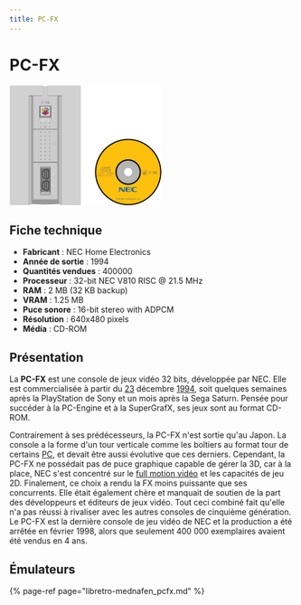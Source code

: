 ```yaml
---
title: PC-FX
---
```


# PC-FX

![](/migration-images/emulateurs/consoles-de-salon/pc-fx/image%20%28198%29.png)

## Fiche technique

* **Fabricant** : NEC Home Electronics
* **Année de sortie** : 1994
* **Quantités vendues** : 400000
* **Processeur** : 32-bit NEC V810 RISC @ 21.5 MHz
* **RAM** : 2 MB \(32 KB backup\)
* **VRAM** : 1.25 MB
* **Puce sonore** : 16-bit stereo with ADPCM
* **Résolution** : 640x480 pixels
* **Média** : CD-ROM

## Présentation

La **PC-FX** est une console de jeux vidéo 32 bits, développée par NEC. Elle est commercialisée à partir du [23](https://fr.wikipedia.org/wiki/23_d%C3%A9cembre) décembre [1994](https://fr.wikipedia.org/wiki/1994_en_jeu_vid%C3%A9o), soit quelques semaines après la PlayStation de Sony et un mois après la Sega Saturn. Pensée pour succéder à la PC-Engine et à la SuperGrafX, ses jeux sont au format CD-ROM.

Contrairement à ses prédécesseurs, la PC-FX n'est sortie qu'au Japon. La console a la forme d'un tour verticale comme les boîtiers au format tour de certains [PC](https://fr.wikipedia.org/wiki/Compatible_PC), et devait être aussi évolutive que ces derniers. Cependant, la PC-FX ne possédait pas de puce graphique capable de gérer la 3D, car à la place, NEC s'est concentré sur le [full motion vidéo](https://fr.wikipedia.org/wiki/Full_motion_video) et les capacités de jeu 2D. Finalement, ce choix a rendu la FX moins puissante que ses concurrents. Elle était également chère et manquait de soutien de la part des développeurs et éditeurs de jeux vidéo. Tout ceci combiné fait qu'elle n'a pas réussi à rivaliser avec les autres consoles de cinquième génération. Le PC-FX est la dernière console de jeu vidéo de NEC et la production a été arrêtée en février 1998, alors que seulement 400 000 exemplaires avaient été vendus en 4 ans.

## Émulateurs

{% page-ref page="libretro-mednafen\_pcfx.md" %}

